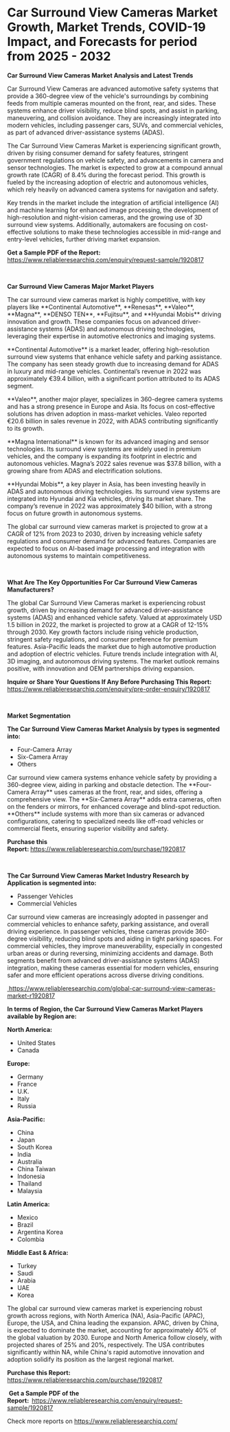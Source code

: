 <p><h1>Car Surround View Cameras Market Growth, Market Trends, COVID-19 Impact, and Forecasts for period from 2025 - 2032</h1></p><p><strong>Car Surround View Cameras Market Analysis and Latest Trends</strong></p>
<p><p>Car Surround View Cameras are advanced automotive safety systems that provide a 360-degree view of the vehicle's surroundings by combining feeds from multiple cameras mounted on the front, rear, and sides. These systems enhance driver visibility, reduce blind spots, and assist in parking, maneuvering, and collision avoidance. They are increasingly integrated into modern vehicles, including passenger cars, SUVs, and commercial vehicles, as part of advanced driver-assistance systems (ADAS).</p><p>The Car Surround View Cameras Market is experiencing significant growth, driven by rising consumer demand for safety features, stringent government regulations on vehicle safety, and advancements in camera and sensor technologies. The market is expected to grow at a compound annual growth rate (CAGR) of 8.4% during the forecast period. This growth is fueled by the increasing adoption of electric and autonomous vehicles, which rely heavily on advanced camera systems for navigation and safety.</p><p>Key trends in the market include the integration of artificial intelligence (AI) and machine learning for enhanced image processing, the development of high-resolution and night-vision cameras, and the growing use of 3D surround view systems. Additionally, automakers are focusing on cost-effective solutions to make these technologies accessible in mid-range and entry-level vehicles, further driving market expansion.</p></p>
<p><strong>Get a Sample PDF of the Report:&nbsp;</strong> <a href="https://www.reliableresearchiq.com/enquiry/request-sample/1920817?utm_campaign=103&utm_medium=2&utm_source=Github&utm_content=ia&utm_term=23012025&utm_id=car-surround-view-cameras">https://www.reliableresearchiq.com/enquiry/request-sample/1920817</a></p>
<p>&nbsp;</p>
<p><strong>Car Surround View Cameras Major Market Players</strong></p>
<p><p>The car surround view cameras market is highly competitive, with key players like **Continental Automotive**, **Renesas**, **Valeo**, **Magna**, **DENSO TEN**, **Fujitsu**, and **Hyundai Mobis** driving innovation and growth. These companies focus on advanced driver-assistance systems (ADAS) and autonomous driving technologies, leveraging their expertise in automotive electronics and imaging systems.</p><p>**Continental Automotive** is a market leader, offering high-resolution surround view systems that enhance vehicle safety and parking assistance. The company has seen steady growth due to increasing demand for ADAS in luxury and mid-range vehicles. Continental’s revenue in 2022 was approximately €39.4 billion, with a significant portion attributed to its ADAS segment.</p><p>**Valeo**, another major player, specializes in 360-degree camera systems and has a strong presence in Europe and Asia. Its focus on cost-effective solutions has driven adoption in mass-market vehicles. Valeo reported €20.6 billion in sales revenue in 2022, with ADAS contributing significantly to its growth.</p><p>**Magna International** is known for its advanced imaging and sensor technologies. Its surround view systems are widely used in premium vehicles, and the company is expanding its footprint in electric and autonomous vehicles. Magna’s 2022 sales revenue was $37.8 billion, with a growing share from ADAS and electrification solutions.</p><p>**Hyundai Mobis**, a key player in Asia, has been investing heavily in ADAS and autonomous driving technologies. Its surround view systems are integrated into Hyundai and Kia vehicles, driving its market share. The company’s revenue in 2022 was approximately $40 billion, with a strong focus on future growth in autonomous systems.</p><p>The global car surround view cameras market is projected to grow at a CAGR of 12% from 2023 to 2030, driven by increasing vehicle safety regulations and consumer demand for advanced features. Companies are expected to focus on AI-based image processing and integration with autonomous systems to maintain competitiveness.</p></p>
<p>&nbsp;</p>
<p><strong>What Are The Key Opportunities For Car Surround View Cameras Manufacturers?</strong></p>
<p><p>The global Car Surround View Cameras market is experiencing robust growth, driven by increasing demand for advanced driver-assistance systems (ADAS) and enhanced vehicle safety. Valued at approximately USD 1.5 billion in 2022, the market is projected to grow at a CAGR of 12-15% through 2030. Key growth factors include rising vehicle production, stringent safety regulations, and consumer preference for premium features. Asia-Pacific leads the market due to high automotive production and adoption of electric vehicles. Future trends include integration with AI, 3D imaging, and autonomous driving systems. The market outlook remains positive, with innovation and OEM partnerships driving expansion.</p></p>
<p><strong>Inquire or Share Your Questions If Any Before Purchasing This Report:</strong> <a href="https://www.reliableresearchiq.com/enquiry/pre-order-enquiry/1920817?utm_campaign=103&utm_medium=2&utm_source=Github&utm_content=ia&utm_term=23012025&utm_id=car-surround-view-cameras">https://www.reliableresearchiq.com/enquiry/pre-order-enquiry/1920817</a></p>
<p>&nbsp;</p>
<p><strong>Market Segmentation</strong></p>
<p><strong>The Car Surround View Cameras Market Analysis by types is segmented into:</strong></p>
<p><ul><li>Four-Camera Array</li><li>Six-Camera Array</li><li>Others</li></ul></p>
<p><p>Car surround view camera systems enhance vehicle safety by providing a 360-degree view, aiding in parking and obstacle detection. The **Four-Camera Array** uses cameras at the front, rear, and sides, offering a comprehensive view. The **Six-Camera Array** adds extra cameras, often on the fenders or mirrors, for enhanced coverage and blind-spot reduction. **Others** include systems with more than six cameras or advanced configurations, catering to specialized needs like off-road vehicles or commercial fleets, ensuring superior visibility and safety.</p></p>
<p><strong>Purchase this Report:&nbsp;</strong><a href="https://www.reliableresearchiq.com/purchase/1920817?utm_campaign=103&utm_medium=2&utm_source=Github&utm_content=ia&utm_term=23012025&utm_id=car-surround-view-cameras">https://www.reliableresearchiq.com/purchase/1920817</a></p>
<p>&nbsp;</p>
<p><strong>The Car Surround View Cameras Market Industry Research by Application is segmented into:</strong></p>
<p><ul><li>Passenger Vehicles</li><li>Commercial Vehicles</li></ul></p>
<p><p>Car surround view cameras are increasingly adopted in passenger and commercial vehicles to enhance safety, parking assistance, and overall driving experience. In passenger vehicles, these cameras provide 360-degree visibility, reducing blind spots and aiding in tight parking spaces. For commercial vehicles, they improve maneuverability, especially in congested urban areas or during reversing, minimizing accidents and damage. Both segments benefit from advanced driver-assistance systems (ADAS) integration, making these cameras essential for modern vehicles, ensuring safer and more efficient operations across diverse driving conditions.</p></p>
<p><a href="https://www.reliableresearchiq.com/global-car-surround-view-cameras-market-r1920817?utm_campaign=103&utm_medium=2&utm_source=Github&utm_content=ia&utm_term=23012025&utm_id=car-surround-view-cameras">&nbsp;https://www.reliableresearchiq.com/global-car-surround-view-cameras-market-r1920817</a></p>
<p><strong>In terms of Region, the Car Surround View Cameras Market Players available by Region are:</strong></p>
<p>
    <p> <strong> North America: </strong>
        <ul>
            <li>United States</li>
            <li>Canada</li>
        </ul>
        </p> 
    <p> <strong> Europe: </strong>
        <ul>
            <li>Germany</li>
            <li>France</li>
            <li>U.K.</li>
            <li>Italy</li>
            <li>Russia</li>
        </ul>
        </p> 
    <p> <strong> Asia-Pacific: </strong>
        <ul>
            <li>China</li>
            <li>Japan</li>
            <li>South Korea</li>
            <li>India</li>
            <li>Australia</li>
            <li>China Taiwan</li>
            <li>Indonesia</li>
            <li>Thailand</li>
            <li>Malaysia</li>
        </ul>
        </p> 
    <p> <strong> Latin America: </strong>
        <ul>
            <li>Mexico</li>
            <li>Brazil</li>
            <li>Argentina Korea</li>
            <li>Colombia</li>
        </ul>
        </p> 
    <p> <strong> Middle East & Africa: </strong>
        <ul>
            <li>Turkey</li>
            <li>Saudi</li>
            <li>Arabia</li>
            <li>UAE</li>
            <li>Korea</li>
        </ul>
    </p>
    </p>
<p><p>The global car surround view cameras market is experiencing robust growth across regions, with North America (NA), Asia-Pacific (APAC), Europe, the USA, and China leading the expansion. APAC, driven by China, is expected to dominate the market, accounting for approximately 40% of the global valuation by 2030. Europe and North America follow closely, with projected shares of 25% and 20%, respectively. The USA contributes significantly within NA, while China's rapid automotive innovation and adoption solidify its position as the largest regional market.</p></p>
<p><strong>Purchase this Report: </strong><a href="https://www.reliableresearchiq.com/purchase/1920817?utm_campaign=103&utm_medium=2&utm_source=Github&utm_content=ia&utm_term=23012025&utm_id=car-surround-view-cameras">https://www.reliableresearchiq.com/purchase/1920817</a></p>
<p>&nbsp;<strong>Get a Sample PDF of the Report:&nbsp;&nbsp;</strong><a href="https://www.reliableresearchiq.com/enquiry/request-sample/1920817?utm_campaign=103&utm_medium=2&utm_source=Github&utm_content=ia&utm_term=23012025&utm_id=car-surround-view-cameras">https://www.reliableresearchiq.com/enquiry/request-sample/1920817</a></p>
<p><strong></strong></p>
<p>Check more reports on <a href="https://www.reliableresearchiq.com/?utm_campaign=103&utm_medium=2&utm_source=Github&utm_content=ia&utm_term=23012025&utm_id=car-surround-view-cameras">https://www.reliableresearchiq.com/</a></p>